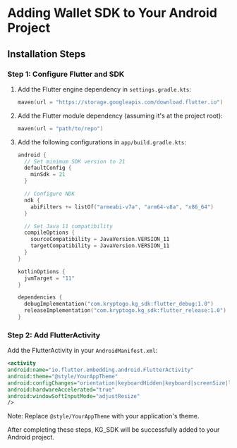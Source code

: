 # Adding Wallet SDK to Your Android Project

## Installation Steps

### Step 1: Configure Flutter and SDK

1. Add the Flutter engine dependency in `settings.gradle.kts`:

   ```kotlin
   maven(url = "https://storage.googleapis.com/download.flutter.io")
   ```

2. Add the Flutter module dependency (assuming it's at the project root):

   ```kotlin
   maven(url = "path/to/repo")
   ```

3. Add the following configurations in `app/build.gradle.kts`:

   ```kotlin
   android {
     // Set minimum SDK version to 21
     defaultConfig {
       minSdk = 21
     }

     // Configure NDK
     ndk {
       abiFilters += listOf("armeabi-v7a", "arm64-v8a", "x86_64")
     }

     // Set Java 11 compatibility
     compileOptions {
       sourceCompatibility = JavaVersion.VERSION_11
       targetCompatibility = JavaVersion.VERSION_11
     }
   }

   kotlinOptions {
     jvmTarget = "11"
   }

   dependencies {
     debugImplementation("com.kryptogo.kg_sdk:flutter_debug:1.0")
     releaseImplementation("com.kryptogo.kg_sdk:flutter_release:1.0")
   }
   ```

### Step 2: Add FlutterActivity

Add the FlutterActivity in your `AndroidManifest.xml`:

```xml
<activity
android:name="io.flutter.embedding.android.FlutterActivity"
android:theme="@style/YourAppTheme"
android:configChanges="orientation|keyboardHidden|keyboard|screenSize|locale|layoutDirection|fontScale|screenLayout|density|uiMode"
android:hardwareAccelerated="true"
android:windowSoftInputMode="adjustResize"
/>
```

Note: Replace `@style/YourAppTheme` with your application's theme.

After completing these steps, KG_SDK will be successfully added to your Android project.